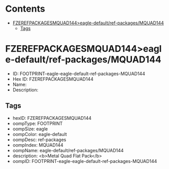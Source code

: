 



Contents
========

* [FZEREFPACKAGESMQUAD144>eagle-default/ref-packages/MQUAD144](#fzerefpackagesmquad144eagle-defaultref-packagesmquad144)
	* [Tags](#tags)

# FZEREFPACKAGESMQUAD144>eagle-default/ref-packages/MQUAD144

- ID: FOOTPRINT-eagle-eagle-default-ref-packages-MQUAD144
- Hex ID: FZEREFPACKAGESMQUAD144
- Name: 
- Description: 

## Tags

- hexID: FZEREFPACKAGESMQUAD144
- oompType: FOOTPRINT
- oompSize: eagle
- oompColor: eagle-default
- oompDesc: ref-packages
- oompIndex: MQUAD144
- oompName: eagle-default/ref-packages/MQUAD144
- description: &lt;b&gt;Metal Quad Flat Pack&lt;/b&gt;
- oompID: FOOTPRINT-eagle-eagle-default-ref-packages-MQUAD144
